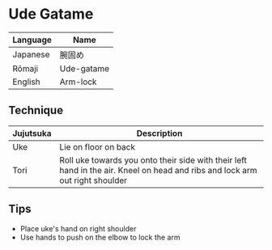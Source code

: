 <!--- arm lock ground hold -->
# Ude Gatame

Language | Name
-|-
Japanese | 腕固め
Rōmaji | Ude-gatame
English | Arm-lock

## Technique
Jujutsuka | Description
-|-
Uke | Lie on floor on back
Tori | Roll uke towards you onto their side with their left hand in the air. Kneel on head and ribs and lock arm out right shoulder

## Tips
* Place uke's hand on right shoulder
* Use hands to push on the elbow to lock the arm